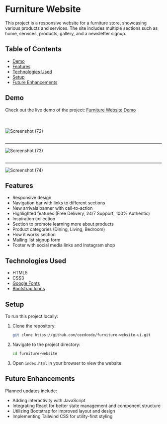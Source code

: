 
# Furniture Website

This project is a responsive website for a furniture store, showcasing various products and services. The site includes multiple sections such as home, services, products, gallery, and a newsletter signup. 

## Table of Contents

- [Demo](#demo)
- [Features](#features)
- [Technologies Used](#technologies-used)
- [Setup](#setup)
- [Future Enhancements](#future-enhancements)


## Demo

Check out the live demo of the project: [Furniture Website Demo](https://ceedcode.github.io/UI/)<br><br><br><br>
![Screenshot (72)](https://github.com/user-attachments/assets/69fd709b-d080-412c-851f-6a42c5a3d316)<br><br><hr>
![Screenshot (73)](https://github.com/user-attachments/assets/2668c407-2870-4ec1-9654-85e8d57875b3)<br><br><hr>
![Screenshot (74)](https://github.com/user-attachments/assets/1029d2f9-e077-479e-972c-8d65a68d974f)

## Features

- Responsive design
- Navigation bar with links to different sections
- New arrivals banner with call-to-action
- Highlighted features (Free Delivery, 24/7 Support, 100% Authentic)
- Inspiration collection
- Section to promote learning more about products
- Product categories (Dining, Living, Bedroom)
- How it works section
- Mailing list signup form
- Footer with social media links and Instagram shop

## Technologies Used

- HTML5
- CSS3
- [Google Fonts](https://fonts.google.com/)
- [Bootstrap Icons](https://icons.getbootstrap.com/)

## Setup

To run this project locally:

1. Clone the repository:
    ```sh
    git clone https://github.com/ceedcode/furniture-website-ui.git
    ```

2. Navigate to the project directory:
    ```sh
    cd furniture-website
    ```

3. Open `index.html` in your browser to view the website.

## Future Enhancements

Planned updates include:

- Adding interactivity with JavaScript
- Integrating React for better state management and component structure
- Utilizing Bootstrap for improved layout and design
- Implementing Tailwind CSS for utility-first styling


